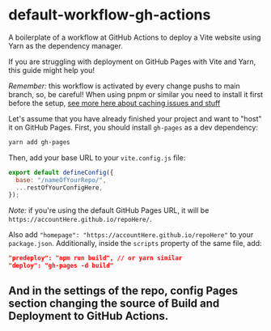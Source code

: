 # default-workflow-gh-actions

A boilerplate of a workflow at GitHub Actions to deploy a Vite website using Yarn as the dependency manager.

If you are struggling with deployment on GitHub Pages with Vite and Yarn, this guide might help you!

*Remember:* this workflow is activated by every change pushs to main branch, so, be careful!
When using pnpm or similar you need to install it first before the setup, [see more here about caching issues and stuff](https://github.com/actions/setup-node/issues/530)

Let's assume that you have already finished your project and want to "host" it on GitHub Pages. First, you should install `gh-pages` as a dev dependency:
  ```bash
  yarn add gh-pages
  ```

Then, add your base URL to your `vite.config.js` file:
```javascript
export default defineConfig({
  base: "/nameOfYourRepo/",
  ...restOfYourConfigHere,
});
```
*Note:* if you're using the default GitHub Pages URL, it will be `https://accountHere.github.io/repoHere/`.

Also add `"homepage": "https://accountHere.github.io/repoHere"` to your `package.json`. Additionally, inside the `scripts` property of the same file, add:
```json
"predeploy": "npm run build", // or yarn similar
"deploy": "gh-pages -d build"
```
And in the settings of the repo, config Pages section changing the source of Build and Deployment to GitHub Actions.
---
